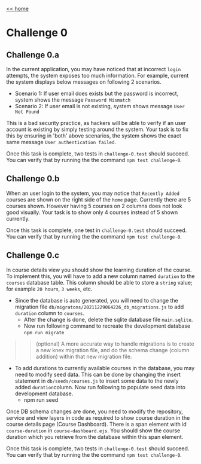 [<< home](./README.md)

# Challenge 0

## Challenge 0.a

In the current application, you may have noticed that at incorrect `login` attempts,  the system exposes too much information. For example, current the system displays below messages on following 2 scenarios.

* Scenario 1: If user email does exists but the password is incorrect, system shows the message `Password Mismatch`
* Scenario 2: If user email is not existing, system shows message `User Not Found`

This is a bad security practice, as hackers will be able to verify if an user account is existing by simply testing around the system. Your task is to fix this by ensuring in 'both' above scenarios, the system shows the exact same message `User authentication failed`.

Once this task is complete, two tests in `challenge-0.test` should succeed. You can verify that by running the the command `npm test challenge-0`.

## Challenge 0.b

When an user login to the system, you may notice that `Recently Added` courses are shown on the right side of the `home` page. Currently there are 5 courses shown. However having 5 courses on 2 columns does not look good visually. Your task is to show only 4 courses instead of 5 shown currently.

Once this task is complete, one test in `challenge-0.test` should succeed. You can verify that by running the the command `npm test challenge-0`.

## Challenge 0.c

In course details view you should show the learning duration of the course. To implement this, you will have to add a new column named `duration` to the `courses` database table. This column should be able to store a `string` value; for example `20 hours`, `3 weeks`, etc.

* Since the database is auto generated, you will need to change the migration file `db/migratons/20211229064226_db_migrations.js` to add `duration` column to `courses`.
  * After the change is done, delete the sqlite database file `main.sqlite`.
  * Now run following command to recreate the development database `npm run migrate`

>> (optional) A more accurate way to handle migrations is to create a new knex migration file, and do the schema change (column addition) within that new migration file.

* To add durations to currently available courses in the database, you may need to modify seed data. This can be done by changing the insert statement in `db/seeds/courses.js` to insert some data to the newly added `duration`column. Now run following to populate seed data into development database.
  * npm run seed

Once DB schema changes are done, you need to modify the repository, service and view layers in code as required to show course duration in the course details page (Course Dashboard). There is a span element with id `course-duration` in `course-dashboard.ejs`. You should show the course duration which you retrieve from the database within this span element.

Once this task is complete, two tests in `challenge-0.test` should succeed. You can verify that by running the the command `npm test challenge-0`.
